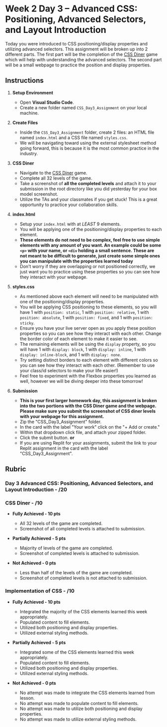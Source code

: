 # Week 2 Day 3 – Advanced CSS: Positioning, Advanced Selectors, and Layout Introduction

Today you were introduced to CSS positioning/display properties and utilizing advanced selectors. This assignment will be broken up into 2 different parts. The first part will be the completion of the [CSS Diner](https://flukeout.github.io/) game which will help with understanding the advanced selectors. The second part will be a small webpage to practice the position and display properties.

## Instructions

1. **Setup Environment**

   - Open **Visual Studio Code**.
   - Create a new folder named `CSS_Day3_Assignment` on your local machine.

2. **Create Files**

   - Inside the `CSS_Day3_Assignment` folder, create 2 files: an HTML file named `index.html` and a CSS file named `styles.css`.
   - We will be navigating toward using the external stylesheet method going forward, this is because it is the most common practice in the industry.

3. **CSS Diner**

   - Navigate to the [CSS Diner](https://flukeout.github.io/) game.
   - Complete all 32 levels of the game.
   - Take a screenshot of **all the completed levels** and attach it to your submission in the root directory like you did yesterday for your box model screenshot.
   - Utilize the TAs and your classmates if you get stuck! This is a great opportunity to practice your collaboration skills.

4. **index.html**

    - Setup your `index.html` with at *LEAST* 9 elements.
    - You will be applying one of the positioning/display properties to each element.
    - **These elements do not need to be complex, feel free to use simple elements with any amount of you want. An example could be some `<p>` with your name, or `<div` holding a small sentence. These are not meant to be difficult to generate, just create some simple ones you can manipulate with the properties learned today**
    - Don't worry if they are overlapping or not positioned correctly, we just want you to practice using these properties so you can see how they interact with your webpage.

5. **styles.css**
    - As mentioned above each element will need to be manipulated with one of the positioning/display properties.
    - You will be applying CSS positioning to these elements, so you will have 1 with `position: static`, 1 with `position: relative`, 1 with `position: absolute`, 1 with `position: fixed`, and 1 with `position: sticky`.
    - Ensure you have your live server open as you apply these position properties so you can see how they interact with each other. Change the border color of each element to make it easier to see.
    - The remaining elements will be using the `display` property, so you will have 1 with `display: block`, 1 with `display: inline`, 1 with `display: inline-block`, and 1 with `display: none`.
    - Try setting distinct borders to each element with different colors so you can see how they interact with each other. (Remember to use your class/id selectors to make your life easier!)
    - Feel free to experiment with the Flexbox properties you learned as well, however we will be diving deeper into these tomorrow!

6. **Submission**
      - **This is your first larger homework day, this assignment is broken into the two portions with the CSS Diner game and the webpage. Please make sure you submit the screenshot of CSS diner levels with your webpage for this assignment.**
      - Zip the "CSS_Day3_Assignment" folder.
      - In the card with the label "Your work" click on the "+ Add or create."
      - Within that dropdown click file, and attach your zipped folder.
      - Click the submit button.
        **or**
      - If you are using Replit for your assignments, submit the link to your Replit assignment in the card with the label "CSS_Day3_Assignment".

## Rubric

### Day 3 Advanced CSS: Positioning, Advanced Selectors, and Layout Introduction - /20

### CSS Diner - /10

- **Fully Achieved - 10 pts**
  - All 32 levels of the game are completed.
  - Screenshot of all completed levels is attached to submission.

- **Partially Achieved - 5 pts**
  - Majority of levels of the game are completed.
  - Screenshot of completed levels is attached to submission.

- **Not Achieved - 0 pts**
  - Less than half of the levels of the game are completed.
  - Screenshot of completed levels is not attached to submission.

### Implementation of CSS - /10

- **Fully Achieved - 10 pts**
  - Integrated the majority of the CSS elements learned this week appropriately.
  - Populated content to fill elements.
  - Utilized both positioning and display properties.
  - Utilized external styling methods.

- **Partially Achieved - 5 pts**
  - Integrated some of the CSS elements learned this week appropriately.
  - Populated content to fill elements.
  - Utilized both positioning and display properties.
  - Utilized external styling methods.

- **Not Achieved - 0 pts**
  - No attempt was made to integrate the CSS elements learned from lesson.
  - No attempt was made to populate content to fill elements.
  - No attempt was made to utilize both positioning and display properties.
  - No attempt was made to utilize external styling methods.
